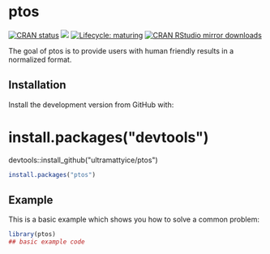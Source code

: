
# ptos


<!-- badges: start -->

[![CRAN
status](https://www.r-pkg.org/badges/version/ptos)](https://cran.r-project.org/package=ptos)
[![](https://img.shields.io/badge/dev%20-0.4.0.9-green.svg)](https://github.com/ultramattyice/ptos)
[![Lifecycle:
maturing](https://img.shields.io/badge/lifecycle-maturing-blue.svg)](https://www.tidyverse.org/lifecycle/#maturing)
[![CRAN RStudio mirror
downloads](https://cranlogs.r-pkg.org/badges/last-month/ptos?color=grey)](https://r-pkg.org/pkg/ptos)
<!-- badges: end -->

The goal of ptos is to provide users with human friendly results in a normalized format.

## Installation

Install the development version from GitHub with:

# install.packages("devtools")
devtools::install_github("ultramattyice/ptos")

``` r
install.packages("ptos")
```

## Example

This is a basic example which shows you how to solve a common problem:

``` r
library(ptos)
## basic example code
```

